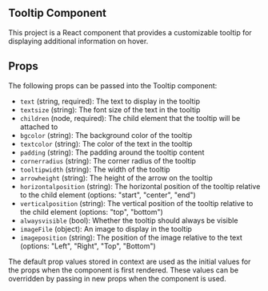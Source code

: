 ## Tooltip Component

This project is a React component that provides a customizable tooltip for displaying additional information on hover.


Props
-----

The following props can be passed into the Tooltip component:

-   `text` (string, required): The text to display in the tooltip
-   `textsize` (string): The font size of the text in the tooltip
-   `children` (node, required): The child element that the tooltip will be attached to
-   `bgcolor` (string): The background color of the tooltip
-   `textcolor` (string): The color of the text in the tooltip
-   `padding` (string): The padding around the tooltip content
-   `cornerradius` (string): The corner radius of the tooltip
-   `tooltipwidth` (string): The width of the tooltip
-   `arrowheight` (string): The height of the arrow on the tooltip
-   `horizontalposition` (string): The horizontal position of the tooltip relative to the child element (options: "start", "center", "end")
-   `verticalposition` (string): The vertical position of the tooltip relative to the child element (options: "top", "bottom")
-   `alwaysvisible` (bool): Whether the tooltip should always be visible
-   `imageFile` (object): An image to display in the tooltip
-   `imageposition` (string): The position of the image relative to the text (options: "Left", "Right", "Top", "Bottom")

The default prop values stored in context are used as the initial values for the props when the component is first rendered. These values can be overridden by passing in new props when the component is used.